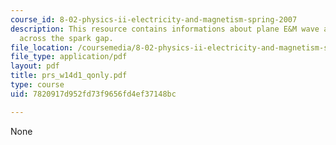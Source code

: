 ```yaml
---
course_id: 8-02-physics-ii-electricity-and-magnetism-spring-2007
description: This resource contains informations about plane E&M wave and current
  across the spark gap.
file_location: /coursemedia/8-02-physics-ii-electricity-and-magnetism-spring-2007/7820917d952fd73f9656fd4ef37148bc_prs_w14d1_qonly.pdf
file_type: application/pdf
layout: pdf
title: prs_w14d1_qonly.pdf
type: course
uid: 7820917d952fd73f9656fd4ef37148bc

---
```

None